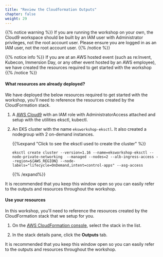 ```yaml
---
title: "Review the Cloudformation Outputs"
chapter: false
weight: 29
---
```


{{% notice warning %}}
If you are running the workshop on your own, the Cloud9 workspace should be built by an IAM user with Administrator privileges, not the root account user. Please ensure you are logged in as an IAM user, not the root
account user.
{{% /notice %}}

{{% notice info %}}
If you are at an AWS hosted event (such as re:Invent, Kubecon, Immersion Day, or any other event hosted by 
an AWS employee), we have created the resources required to get started with the workshop
{{% /notice %}}

#### What resources are already deployed?

We have deployed the below resources required to get started with the workshop, you'll need to reference the resources created by the CloudFormation stack.

1. A [AWS Cloud9](https://console.aws.amazon.com/cloud9) with an IAM role with AdministratorAccess attached and setup with the utilities eksctl, kubectl.

2. An EKS cluster with the name `eksworkshop-eksctl`. It also created a nodegroup with 2 on-demand instances.

    {{%expand "Click to see the eksctl used to create the cluster" %}}
    ```
    eksctl create cluster --version=1.16 --name=eksworkshop-eksctl --node-private-networking  --managed --nodes=2 --alb-ingress-access --region=${AWS_REGION} --node-labels="lifecycle=OnDemand,intent=control-apps" --asg-access
    ```
    {{% /expand%}}

It is recommended that you keep this window open so you can easily refer to the outputs and resources throughout the workshop.

#### Use your resources 

In this workshop, you'll need to reference the resources created by the CloudFormation stack that we setup for you.

1. On the [AWS CloudFormation console](https://console.aws.amazon.com/cloudformation), select the stack in the list.

1. In the stack details pane, click the **Outputs** tab.

It is recommended that you keep this window open so you can easily refer to the outputs and resources throughout the workshop.

